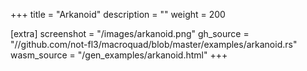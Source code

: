 +++
title = "Arkanoid"
description = ""
weight = 200

[extra]
screenshot = "/images/arkanoid.png"
gh_source = "//github.com/not-fl3/macroquad/blob/master/examples/arkanoid.rs"
wasm_source = "/gen_examples/arkanoid.html"
+++
